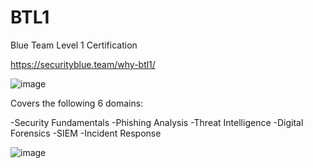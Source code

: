 # BTL1
Blue Team Level 1 Certification


https://securityblue.team/why-btl1/

![image](https://user-images.githubusercontent.com/75471711/228910672-5b60ffb9-c18b-4d18-89d4-6fbec0e11983.png)

Covers the following 6 domains:

-Security Fundamentals
-Phishing Analysis
-Threat Intelligence
-Digital Forensics
-SIEM
-Incident Response

![image](https://user-images.githubusercontent.com/75471711/228911676-aef93e20-41a3-4c91-b12a-aaefe61a342a.png)
